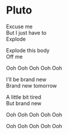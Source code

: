 # Pluto  

Excuse me  
But I just have to  
Explode  

Explode this body  
Off me  

Ooh
Ooh
Ooh
Ooh
Ooh

I'll be brand new  
Brand new tomorrow  

A little bit tired  
But brand new  

Ooh
Ooh
Ooh
Ooh
Ooh

Ooh
Ooh
Ooh
Ooh
Ooh

